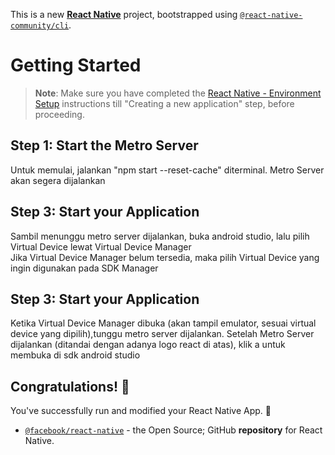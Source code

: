 This is a new [**React Native**](https://reactnative.dev) project, bootstrapped using [`@react-native-community/cli`](https://github.com/react-native-community/cli).

# Getting Started

>**Note**: Make sure you have completed the [React Native - Environment Setup](https://reactnative.dev/docs/environment-setup) instructions till "Creating a new application" step, before proceeding.

## Step 1: Start the Metro Server

Untuk memulai, jalankan "npm start --reset-cache" diterminal. Metro Server akan segera dijalankan 

## Step 3: Start your Application

Sambil menunggu metro server dijalankan, buka android studio, lalu pilih Virtual Device lewat Virtual Device Manager <br/>
Jika Virtual Device Manager belum tersedia, maka pilih Virtual Device yang ingin digunakan pada SDK Manager

## Step 3: Start your Application

Ketika Virtual Device Manager dibuka (akan tampil emulator, sesuai virtual device yang dipilih),tunggu metro server dijalankan.
Setelah Metro Server dijalankan (ditandai dengan adanya logo react di atas), klik a untuk membuka di sdk android studio

## Congratulations! :tada:

You've successfully run and modified your React Native App. :partying_face:
- [`@facebook/react-native`](https://github.com/facebook/react-native) - the Open Source; GitHub **repository** for React Native.
